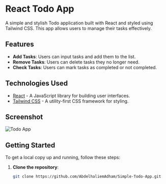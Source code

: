 # React Todo App

A simple and stylish Todo application built with React and styled using Tailwind CSS. This app allows users to manage their tasks effectively.

## Features

- **Add Tasks**: Users can input tasks and add them to the list.
- **Remove Tasks**: Users can delete tasks they no longer need.
- **Check Tasks**: Users can mark tasks as completed or not completed.

## Technologies Used

- [React](https://reactjs.org/) - A JavaScript library for building user interfaces.
- [Tailwind CSS](https://tailwindcss.com/) - A utility-first CSS framework for styling.

## Screenshot

![Todo App](https://github.com/user-attachments/assets/71928b7b-7166-4998-ba03-45d1d49e0879)

## Getting Started

To get a local copy up and running, follow these steps:

1. **Clone the repository**:

   ```bash
   git clone https://github.com/AbdelhaliemAdham/Simple-Todo-App.git



